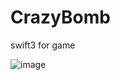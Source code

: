 # CrazyBomb
swift3 for game


![image](https://github.com/kobe721013/CrazyBomb/blob/master/crazyBombGif.gif?raw=true)

